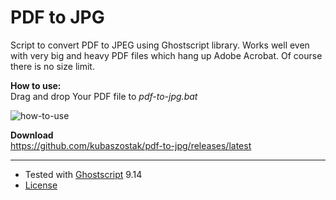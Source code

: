 # PDF to JPG

Script to convert PDF to JPEG using Ghostscript library. Works well
even with very big and heavy PDF files which hang up Adobe Acrobat. 
Of course there is no size limit.


**How to use:**   
Drag and drop Your PDF file to _pdf-to-jpg.bat_

![how-to-use](https://user-images.githubusercontent.com/4609437/151794255-96fe05bf-1b61-4e1e-b168-e8742933c308.gif)

**Download**   
<https://github.com/kubaszostak/pdf-to-jpg/releases/latest>

---



* Tested with [Ghostscript](https://ghostscript.com) 9.14 
* [License](https://ghostscript.com/releases/gsdnld.html)
